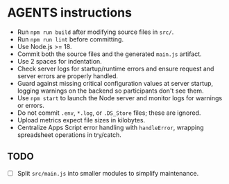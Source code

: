 # AGENTS instructions

- Run `npm run build` after modifying source files in `src/`.
- Run `npm run lint` before committing.
- Use Node.js >= 18.
- Commit both the source files and the generated `main.js` artifact.
- Use 2 spaces for indentation.
- Check server logs for startup/runtime errors and ensure request and server errors are properly handled.
- Guard against missing critical configuration values at server startup, logging warnings on the backend so participants don't see them.
- Use `npm start` to launch the Node server and monitor logs for warnings or errors.
- Do not commit `.env`, `*.log`, or `.DS_Store` files; these are ignored.
- Upload metrics expect file sizes in kilobytes.
- Centralize Apps Script error handling with `handleError`, wrapping spreadsheet operations in try/catch.

## TODO
- [ ] Split `src/main.js` into smaller modules to simplify maintenance.
